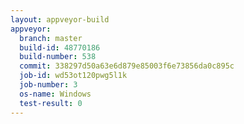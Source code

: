```yaml
---
layout: appveyor-build
appveyor:
  branch: master
  build-id: 48770186
  build-number: 538
  commit: 338297d50a63e6d879e85003f6e73856da0c895c
  job-id: wd53ot120pwg5l1k
  job-number: 3
  os-name: Windows
  test-result: 0
---
```

